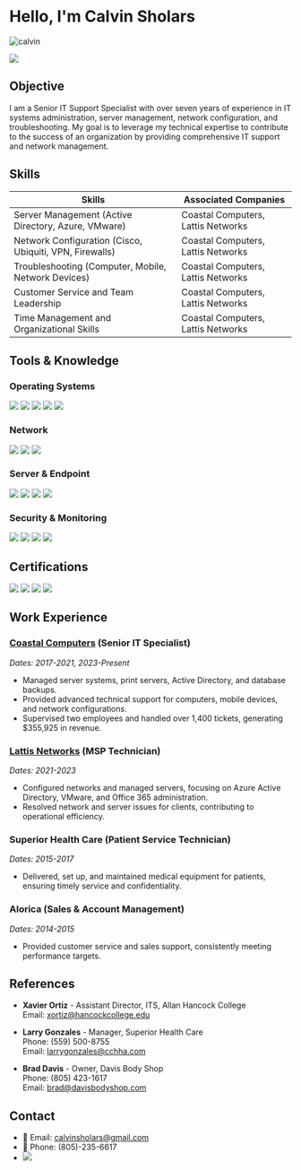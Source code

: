 # Hello, I'm Calvin Sholars
![calvin](https://github.com/user-attachments/assets/0fe1fbe9-3e32-4521-8fa6-7b233dbc63ea)

<a href="https://linkedin.com/in/calvin-sholars-23b0b01b9"><img src="https://img.shields.io/badge/-LinkedIn-0072b1?&style=for-the-badge&logo=linkedin&logoColor=white" /></a>

## Objective
I am a Senior IT Support Specialist with over seven years of experience in IT systems administration, server management, network configuration, and troubleshooting. My goal is to leverage my technical expertise to contribute to the success of an organization by providing comprehensive IT support and network management.

## Skills

| Skills                                             | Associated Companies                |
|---------------------------------------------------|--------------------------------------|
| Server Management (Active Directory, Azure, VMware) | Coastal Computers, Lattis Networks  |
| Network Configuration (Cisco, Ubiquiti, VPN, Firewalls) | Coastal Computers, Lattis Networks   |
| Troubleshooting (Computer, Mobile, Network Devices) | Coastal Computers, Lattis Networks   |
| Customer Service and Team Leadership              | Coastal Computers, Lattis Networks     |
| Time Management and Organizational Skills         | Coastal Computers, Lattis Networks   |

## Tools & Knowledge

### Operating Systems
<div>
    <img src="https://img.shields.io/badge/-Windows_10-0078D6?&style=for-the-badge&logo=Windows&logoColor=white" />
    <img src="https://img.shields.io/badge/-Windows_11-00A4EF?&style=for-the-badge&logo=Windows&logoColor=white" />
    <img src="https://img.shields.io/badge/-Mac_OS-999999?&style=for-the-badge&logo=Apple&logoColor=white" />
    <img src="https://img.shields.io/badge/-iOS-999999?&style=for-the-badge&logo=Apple&logoColor=white" />
    <img src="https://img.shields.io/badge/-Android-3DDC84?&style=for-the-badge&logo=Android&logoColor=white" />
</div>

### Network
<div>
    <img src="https://img.shields.io/badge/-Cisco-1BA0D7?&style=for-the-badge&logo=Cisco&logoColor=white" />
    <img src="https://img.shields.io/badge/-Ubiquiti-006AFF?&style=for-the-badge&logo=Ubiquiti&logoColor=white" />
    <img src="https://img.shields.io/badge/-Netgear-5A67D8?&style=for-the-badge&logo=Netgear&logoColor=white" />
</div>

### Server & Endpoint
<div>
    <img src="https://img.shields.io/badge/-Azure-0089D6?&style=for-the-badge&logo=MicrosoftAzure&logoColor=white" />
    <img src="https://img.shields.io/badge/-VMware-607078?&style=for-the-badge&logo=VMware&logoColor=white" />
    <img src="https://img.shields.io/badge/-Active_Directory-2672EC?&style=for-the-badge&logo=Microsoft&logoColor=white" />
    <img src="https://img.shields.io/badge/-Office_365-D83B01?&style=for-the-badge&logo=MicrosoftOffice&logoColor=white" />
</div>

### Security & Monitoring
<div>
    <img src="https://img.shields.io/badge/-Microsoft_Defender-00A4EF?&style=for-the-badge&logo=Microsoft&logoColor=white" />
    <img src="https://img.shields.io/badge/-Authy-EF3B2D?&style=for-the-badge&logo=Twilio&logoColor=white" />
    <img src="https://img.shields.io/badge/-Datto_AV-007ACC?&style=for-the-badge&logo=Datto&logoColor=white" />
    <img src="https://img.shields.io/badge/-Malwarebytes-007ACC?&style=for-the-badge&logo=Malwarebytes&logoColor=white" />
</div>

## Certifications

<div>
    <img src="https://img.shields.io/badge/-Google_IT_Support_Specialization-34A853?&style=for-the-badge&logo=Google&logoColor=white" />
    <img src="https://img.shields.io/badge/-Avaya_IP_Office_Implement_Certified-006400?&style=for-the-badge&logoColor=white" />
    <img src="https://img.shields.io/badge/-Foundations_of_Cybersecurity-0000FF?&style=for-the-badge&logo=Cybersecurity&logoColor=white" />
    <img src="https://img.shields.io/badge/-Play_It_Safe_Manage_Security_Risks-FFA500?&style=for-the-badge&logo=Cybersecurity&logoColor=white" />
</div>


## Work Experience

### **[Coastal Computers](https://ccslo.com)** (Senior IT Specialist) 
*Dates: 2017-2021, 2023-Present*

- Managed server systems, print servers, Active Directory, and database backups.
- Provided advanced technical support for computers, mobile devices, and network configurations.
- Supervised two employees and handled over 1,400 tickets, generating $355,925 in revenue.
  
### **[Lattis Networks](https://lattisnetworks.com)** (MSP Technician)
*Dates: 2021-2023*

- Configured networks and managed servers, focusing on Azure Active Directory, VMware, and Office 365 administration.
- Resolved network and server issues for clients, contributing to operational efficiency.

### Superior Health Care (Patient Service Technician)
*Dates: 2015-2017*

- Delivered, set up, and maintained medical equipment for patients, ensuring timely service and confidentiality.

### Alorica (Sales & Account Management)
*Dates: 2014-2015*

- Provided customer service and sales support, consistently meeting performance targets.

## References

- **Xavier Ortiz** - Assistant Director, ITS, Allan Hancock College  
  Email: xortiz@hancockcollege.edu

- **Larry Gonzales** - Manager, Superior Health Care  
  Phone: (559) 500-8755  
  Email: larrygonzales@cchha.com

- **Brad Davis** - Owner, Davis Body Shop  
  Phone: (805) 423-1617  
  Email: brad@davisbodyshop.com

## Contact
- 📧 Email: calvinsholars@gmail.com
- 📱 Phone: (805)-235-6617
- <a href="https://linkedin.com/in/calvin-sholars-23b0b01b9"><img src="https://img.shields.io/badge/-LinkedIn-0072b1?&style=for-the-badge&logo=linkedin&logoColor=white" /></a>
